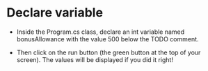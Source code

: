 ﻿# Declare variable
- Inside the Program.cs class, declare an int variable named bonusAllowance with the value 500 below the TODO comment.

- Then click on the run button (the green button at the top of your screen). The values will be displayed if you did it right!